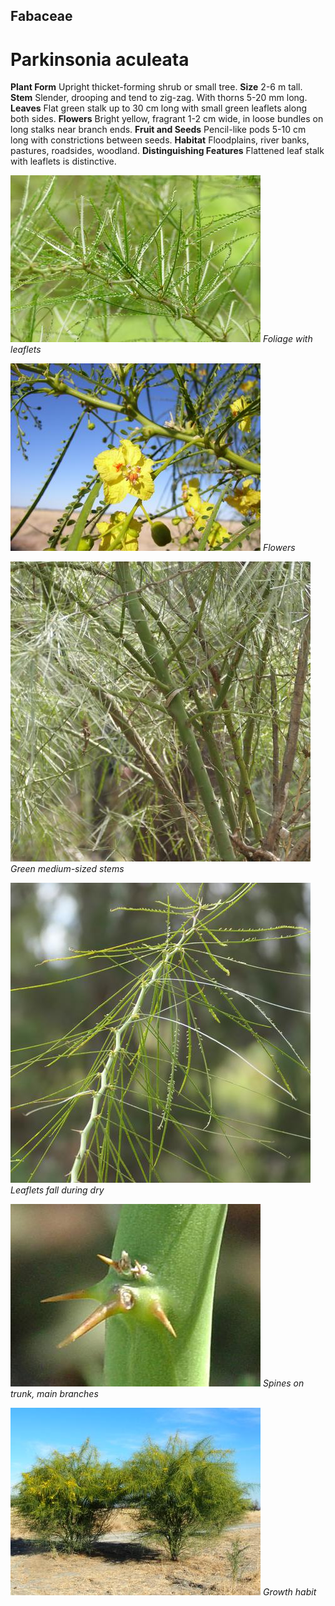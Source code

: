 ## Fabaceae
# Parkinsonia aculeata
 **Plant Form** Upright thicket-forming shrub or small tree. **Size** 2-6 m tall. **Stem** Slender, drooping and tend to zig-zag. With thorns 5-20 mm long. **Leaves** Flat green stalk up to 30 cm long with small green leaflets along both sides. **Flowers** Bright yellow, fragrant 1-2 cm wide, in loose bundles on long stalks near branch ends. **Fruit and Seeds** Pencil-like pods 5-10 cm long with constrictions between seeds. **Habitat** Floodplains, river banks, pastures, roadsides, woodland. **Distinguishing Features** Flattened leaf stalk with leaflets is distinctive.


![Foliage with leaflets](9699_P6930684.jpg)
 *Foliage with leaflets* 

![Flowers](57719_alroyparkiflower1.jpg)
 *Flowers* 

![Green medium-sized stems](108068_P1300069.jpg)
 *Green medium-sized stems* 

![Leaflets fall during dry](108108_P1300107.jpg)
 *Leaflets fall during dry* 

![Spines on trunk, main branches](57779_Parki_Thorns-Nathan_March_7.jpg)
 *Spines on trunk, main branches* 

![Growth habit](57734_2015_08_11_Parkinsonia_Buchanan_Downs_NT_Portion_2725_Tahnee_Thompson_44.jpg)
 *Growth habit* 


